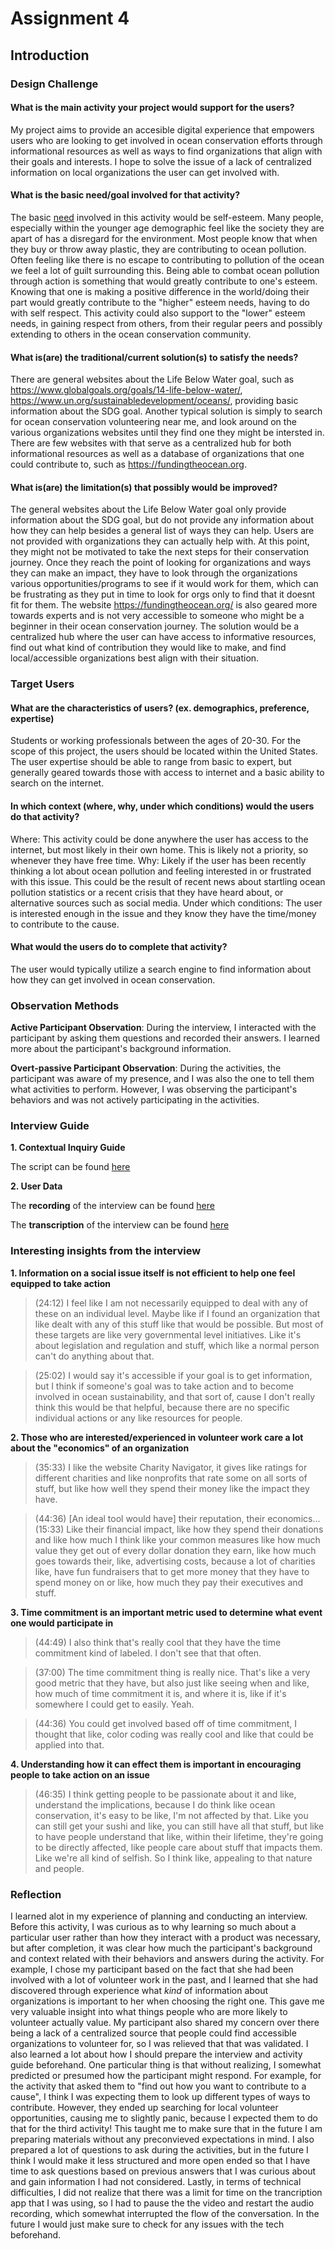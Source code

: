 # Assignment 4 

## Introduction

### Design Challenge

#### What is the main activity your project would support for the users?
My project aims to provide an accesible digital experience that empowers users who are looking to get involved in ocean conservation efforts through informational resources as well as ways to find organizations that align with their goals and interests. I hope to solve the issue of a lack of centralized information on local organizations the user can get involved with.

#### What is the basic need/goal involved for that activity?

The basic [need](https://en.wikipedia.org/wiki/Maslow%27s_hierarchy_of_needs#:~:text=needs.%5B21%5D-,Esteem%20needs,-%5Bedit%5D) involved in this activity would be self-esteem. Many people, especially within the younger age demographic feel like the society they are apart of has a disregard for the environment. Most people know that when they buy or throw away plastic, they are contributing to ocean pollution. Often feeling like there is no escape to contributing to pollution of the ocean we feel a lot of guilt surrounding this. Being able to combat ocean pollution through action is something that would greatly contribute to one's esteem. Knowing that one is making a positive difference in the world/doing their part would greatly contribute to the "higher" esteem needs, having to do with self respect. This activity could also support to the "lower" esteem needs, in gaining respect from others, from their regular peers and possibly extending to others in the ocean conservation community. 

#### What is(are) the traditional/current solution(s) to satisfy the needs?
There are general websites about the Life Below Water goal, such as https://www.globalgoals.org/goals/14-life-below-water/, https://www.un.org/sustainabledevelopment/oceans/, providing basic information about the SDG goal. Another typical solution is simply to search for ocean conservation volunteering near me, and look around on the various organizations websites until they find one they might be intersted in. There are few websites with that serve as a centralized hub for both informational resources as well as a database of organizations that one could contribute to, such as https://fundingtheocean.org.

#### What is(are) the limitation(s) that possibly would be improved?
The general websites about the Life Below Water goal only provide information about the SDG goal, but do not provide any information about how they can help besides a general list of ways they can help. Users are not provided with organizations they can actually help with. At this point, they might not be motivated to take the next steps for their conservation journey. Once they reach the point of looking for organizations and ways they can make an impact, they have to look through the organizations various opportunities/programs to see if it would work for them, which can be frustrating as they put in time to look for orgs only to find that it doesnt fit for them. The website https://fundingtheocean.org/ is also geared more towards experts and is not very accessible to someone who might be a beginner in their ocean conservation journey. The solution would be a centralized hub where the user can have access to informative resources, find out what kind of contribution they would like to make, and find local/accessible organizations best align with their situation. 

### Target Users 

#### What are the characteristics of users? (ex. demographics, preference, expertise)

Students or working professionals between the ages of 20-30. For the scope of this project, the users should be located within the United States. The user expertise should be able to range from basic to expert, but generally geared towards those with access to internet and a basic ability to search on the internet.

#### In which context (where, why, under which conditions) would the users do that activity?

Where: This activity could be done anywhere the user has access to the internet, but most likely in their own home. This is likely not a priority, so whenever they have free time.
Why: Likely if the user has been recently thinking a lot about ocean pollution and feeling interested in or frustrated with this issue. This could be the result of recent news about startling ocean pollution statistics or a recent crisis that they have heard about, or alternative sources such as social media.
Under which conditions: The user is interested enough in the issue and they know they have the time/money to contribute to the cause. 

#### What would the users do to complete that activity?

The user would typically utilize a search engine to find information about how they can get involved in ocean conservation.

### Observation Methods 

**Active Participant Observation**: During the interview, I interacted with the participant by asking them questions and recorded their answers. I learned more about the participant's background information. 

**Overt-passive Participant Observation**: During the activities, the participant was aware of my presence, and I was also the one to tell them what activities to perform. However, I was observing the participant's behaviors and was not actively participating in the activities.

### Interview Guide

**1. Contextual Inquiry Guide**

The script can be found [here](https://docs.google.com/document/d/1sl_SXmtj1oWDTJg-c8oj4QIqj9_bOIzyEx2KmYNb46w/edit?usp=sharing)

**2. User Data**

The **recording** of the interview can be found [here](https://drive.google.com/file/d/1ZQ1Iksd4hWuX1htIINS3fqbTNd9toS7e/view?usp=sharing)

The **transcription** of the interview can be found [here](https://docs.google.com/document/d/1I2Ib41fbwaVbKEuHn1gWkvIJ7h0qOxYe1f03g-LM5tc/edit?usp=sharing)

### Interesting insights from the interview 

**1. Information on a social issue itself is not efficient to help one feel equipped to take action**

> (24:12) I feel like I am not necessarily equipped to deal with any of these on an individual level. Maybe like if I found an organization that like dealt with any of this stuff like that would be possible. But most of these targets are like very governmental level initiatives. Like it's about legislation and regulation and stuff, which like a normal person can't do anything about that.

> (25:02) I would say it's accessible if your goal is to get information, but I think if someone's goal was to take action and to become involved in ocean sustainability, and that sort of, cause I don't really think this would be that helpful, because there are no specific individual actions or any like resources for people.

**2. Those who are interested/experienced in volunteer work care a lot about the "economics" of an organization**

> (35:33)  I like the website Charity Navigator, it gives like ratings for different charities and like nonprofits that rate some on all sorts of stuff, but like how well they spend their money like the impact they have.

> (44:36) \[An ideal tool would have]  their reputation, their economics... (15:33) Like their financial impact, like how they spend their donations and like how much I think like your common measures like how much value they get out of every dollar donation they earn, like how much goes towards their, like, advertising costs, because a lot of charities like, have fun fundraisers that to get more money that they have to spend money on or like, how much they pay their executives and stuff.

**3. Time commitment is an important metric used to determine what event one would participate in**

> (44:49) I also think that's really cool that they have the time commitment kind of labeled. I don't see that that often. 

> (37:00) The time commitment thing is really nice. That's like a very good metric that they have, but also just like seeing when and like, how much of time commitment it is, and where it is, like if it's somewhere I could get to easily. Yeah.

> (44:36) You could get involved based off of time commitment, I thought that like, color coding was really cool and like that could be applied into that.

**4. Understanding how it can effect them is important in encouraging people to take action on an issue**

> (46:35) I think getting people to be passionate about it and like, understand the implications, because I do think like ocean conservation, it's easy to be like, I'm not affected by that. Like you can still get your sushi and like, you can still have all that stuff, but like to have people understand that like, within their lifetime, they're going to be directly affected, like people care about stuff that impacts them. Like we're all kind of selfish. So I think like, appealing to that nature and people. 

### Reflection 
I learned alot in my experience of planning and conducting an interview. Before this activity, I was curious as to why learning so much about a particular user rather than how they interact with a product was necessary, but after completion, it was clear how much the participant's background and context related with their behaviors and answers during the activity. For example, I chose my participant based on the fact that she had been involved with a lot of volunteer work in the past, and I learned that she had discovered through experience what *kind* of information about organizations is important to her when choosing the right one. This gave me very valuable insight into what things people who are more likely to volunteer actually value. My participant also shared my concern over there being a lack of a centralized source that people could find accessible organizations to volunteer for, so I was relieved that that was validated. I also learned a lot about how I should prepare the interview and activity guide beforehand. One particular thing is that without realizing, I somewhat predicted or presumed how the participant might respond. For example, for the activity that asked them to "find out how you want to contribute to a cause", I think I was expecting them to look up different types of ways to contribute. However, they ended up searching for local volunteer opportunities, causing me to slightly panic, because I expected them to do that for the third activity! This taught me to make sure that in the future I am preparing materials without any preconvieved expectations in mind. I also prepared a lot of questions to ask during the activities, but in the future I think I would make it less structured and more open ended so that I have time to ask questions based on previous answers that I was curious about and gain information I had not considered. Lastly, in terms of technical difficulties, I did not realize that there was a limit for time on the trancription app that I was using, so I had to pause the the video and restart the audio recording, which somewhat interrupted the flow of the conversation. In the future I would just make sure to check for any issues with the tech beforehand.
